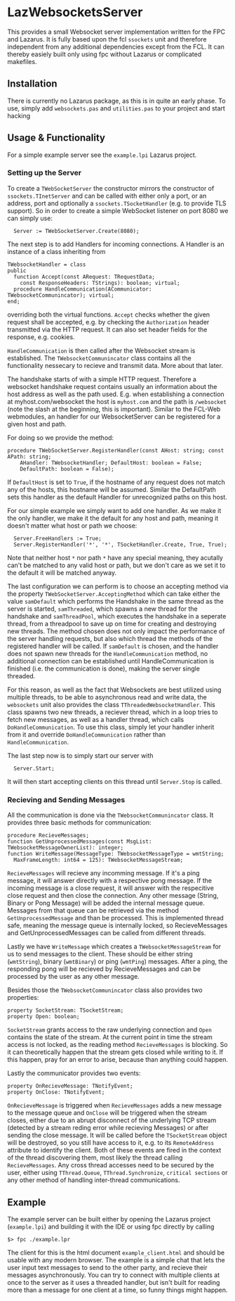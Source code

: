 # LazWebsocketsServer
This provides a small Websocket server implementation written for the FPC and Lazarus. 
It is fully based upon the fcl `ssockets` unit and therefore independent from any additional dependencies except from the FCL.
It can thereby easiely built only using fpc without Lazarus or complicated makefiles.

## Installation
There is currently no Lazarus package, as this is in quite an early phase. To use, simply add `websockets.pas` and `utilities.pas` to your project and start hacking

## Usage & Functionality
For a simple example server see the `example.lpi` Lazarus project.
### Setting up the Server
To create a `TWebSocketServer` the constructor mirrors the constructor of `ssockets.TInetServer` and can be called with either only a port, or an address, port and optionally a `ssockets.TSocketHandler` (e.g. to provide TLS support).
So in order to create a simple WebSocket listener on port 8080 we can simply use:
```
  Server := TWebSocketServer.Create(8080);
```
The next step is to add Handlers for incoming connections. A Handler is an instance of a class inheriting from
```
TWebsocketHandler = class
public
  function Accept(const ARequest: TRequestData;
    const ResponseHeaders: TStrings): boolean; virtual;
  procedure HandleCommunication(ACommunicator: TWebsocketCommunincator); virtual;
end;
```
overriding both the virtual functions. `Accept` checks whether the given request shall be accepted, e.g. by checking the `Authorization` header transmitted via the HTTP request. It can also set header fields for the response, e.g. cookies.

`HandleCommunication` is then called after the Websocket stream is established. The `TWebsocketCommunincator` class contains all the functionality nessecary to recieve and transmit data. More about that later.

The handshake starts of with a simple HTTP request. Therefore a websocket handshake request contains usually an information about the host address as well as the path used.
E.g. when establishing a connection at myhost.com/websocket the host is `myhost.com` and the path is `/websocket` (note the slash at the beginning, this is important).
Similar to the FCL-Web webmodules, an handler for our WebsocketServer can be registered for a given host and path.

For doing so we provide the method:
```
procedure TWebSocketServer.RegisterHandler(const AHost: string; const APath: string;
    AHandler: TWebsocketHandler; DefaultHost: boolean = False;
    DefaultPath: boolean = False);
```
If `DefaultHost` is set to `True`, if the hostname of any request does not match any of the hosts, this hostname will be assumed. Similar the DefaultPath sets this handler as the default Handler for unrecognized paths on this host.

For our simple example we simply want to add one handler. As we make it the only handler, we make it the default for any host and path, meaning it doesn't matter what host or path we choose:
```
  Server.FreeHandlers := True;
  Server.RegisterHandler('*', '*', TSocketHandler.Create, True, True);
```
Note that neither host `*` nor path `*` have any special meaning, they acutally can't be matched to any valid host or path, but we don't care as we set it to the default it will be matched anyway.

The last configuration we can perform is to choose an accepting method via the property `TWebSocketServer.AcceptingMethod` which can take either the value `samDefault` which performs the Handshake in the same thread as the server is started, `samThreaded`, which spawns a new thread for the handshake and `samThreadPool`, which executes the handshake in a seperate thread, from a threadpool to save up on time for creating and destroying new threads.
The method chosen does not only impact the performance of the server handling requests, but also which thread the methods of the registered handler will be called. If `samDefault` is chosen, and the handler does not spawn new threads for the `HandleCommunication` method, no additional connection can be established until HandleCommunication is finished (i.e. the communication is done), making the server single threaded.

For this reason, as well as the fact that Websockets are best utilized using multiple threads, to be able to asynchronous read and write data, the `websockets` unit also provides the class `TThreadedWebsocketHandler`. This class spawns two new threads, a reciever thread, which in a loop tries to fetch new messages, as well as a handler thread, which calls `DoHandleCommunication`. To use this class, simply let your handler inherit from it and override `DoHandleCommunication` rather than `HandleCommunication`.

The last step now is to simply start our server with
```
  Server.Start;
```
It will then start accepting clients on this thread until `Server.Stop` is called.

### Recieving and Sending Messages
All the communication is done via the `TWebsocketCommunincator` class. It provides three basic methods for communication:
```
procedure RecieveMessages;
function GetUnprocessedMessages(const MsgList: TWebsocketMessageOwnerList): integer; 
function WriteMessage(MessageType: TWebsocketMessageType = wmtString;
  MaxFrameLength: int64 = 125): TWebsocketMessageStream;
```
`RecieveMessages` will recieve any incomming message. If it's a ping message, it will answer directly with a respective pong message. If the incoming message is a close request, it will answer with the respecitive close request and then close the connection. Any other message (String, Binary or Pong Message) will be added the internal message queue. Messages from that queue can be retrieved via the method `GetUnprocessedMessage` and than be processed. This is implemented thread safe, meaning the message queue is internally locked, so RecieveMessages and GetUnprocessedMessages can be called from different threads.

Lastly we have `WriteMessage` which creates a `TWebsocketMessageStream` for us to send messages to the client. These should be either string (`wmtString`), binary (`wmtBinary`) or ping (`wmtPing`) messages. After a ping, the responding pong will be recieved by RecieveMessages and can be processed by the user as any other message.

Besides those the `TWebsocketCommunincator` class also provides two properties:
```
property SocketStream: TSocketStream;
property Open: boolean;
```
`SocketStream` grants access to the raw underlying connection and `Open` contains the state of the stream. At the current point in time the stream access is not locked, as the reading method `RecieveMessages` is blocking. So it can theoretically happen that the stream gets closed while writing to it. If this happen, pray for an error to arise, because than anything could happen.

Lastly the communicator provides two events:
```
property OnRecieveMessage: TNotifyEvent;
property OnClose: TNotifyEvent; 
```
`OnRecieveMessage` is triggered when `RecieveMessages` adds a new message to the message queue and `OnClose` will be triggered when the stream closes, either due to an abrupt disconnect of the underlying TCP stream (detected by a stream reding error while recieving Messages) or after sending the close message. It will be called before the `TSocketStream` object will be destroyed, so you still have access to it, e.g. to its `RemoteAddress` attribute to identify the client. Both of these events are fired in the context of the thread discovering them, most likely the thread calling `RecieveMessages`. Any cross thread accesses need to be secured by the user, either using `TThread.Queue`, `TThread.Synchronize`, `critical sections` or any other method of handling inter-thread communications.

## Example
The example server can be built either by opening the Lazarus project (`example.lpi`) and building it with the IDE or using fpc directly by calling
```
$> fpc ./example.lpr
```
The client for this is the html document `example_client.html` and should be usable with any modern browser. The example is a simple chat that lets the user input text messages to send to the other party, and recieve their messages asynchronously. You can try to connect with multiple clients at once to the server as it uses a threaded handler, but isn't built for reading more than a message for one client at a time, so funny things might happen.
